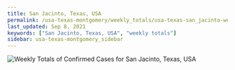 ```yaml
---
title: San Jacinto, Texas, USA
permalink: /usa-texas-montgomery/weekly_totals/usa-texas-san_jacinto-weekly_totals.html
last_updated: Sep 8, 2021
keywords: ["San Jacinto, Texas, USA", "weekly totals"]
sidebar: usa-texas-montgomery_sidebar
---
```


![Weekly Totals of Confirmed Cases for San Jacinto, Texas, USA](/covid_tracker/images/graphs/usa-texas-san_jacinto-weekly_totals_graph.png)
